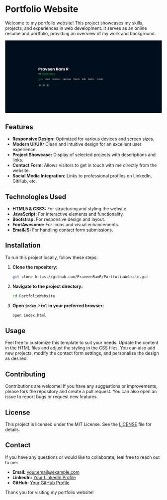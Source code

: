 # Portfolio Website

Welcome to my portfolio website! This project showcases my skills, projects, and experiences in web development. It serves as an online resume and portfolio, providing an overview of my work and background.

![Portfolio Screenshot](img.png) <!-- Replace with an actual screenshot link -->

## Features

- **Responsive Design:** Optimized for various devices and screen sizes.
- **Modern UI/UX:** Clean and intuitive design for an excellent user experience.
- **Project Showcase:** Display of selected projects with descriptions and links.
- **Contact Form:** Allows visitors to get in touch with me directly from the website.
- **Social Media Integration:** Links to professional profiles on LinkedIn, GitHub, etc.

## Technologies Used

- **HTML5 & CSS3:** For structuring and styling the website.
- **JavaScript:** For interactive elements and functionality.
- **Bootstrap:** For responsive design and layout.
- **FontAwesome:** For icons and visual enhancements.
- **EmailJS:** For handling contact form submissions.

## Installation

To run this project locally, follow these steps:

1. **Clone the repository:**
   ```bash
   git clone https://github.com/PraveenRamR/PortfolioWebsite.git
   ```
2. **Navigate to the project directory:**
   ```bash
   cd PortfolioWebsite
   ```
3. **Open `index.html` in your preferred browser:**
   ```bash
   open index.html
   ```

## Usage

Feel free to customize this template to suit your needs. Update the content in the HTML files and adjust the styling in the CSS files. You can also add new projects, modify the contact form settings, and personalize the design as desired.

## Contributing

Contributions are welcome! If you have any suggestions or improvements, please fork the repository and create a pull request. You can also open an issue to report bugs or request new features.

## License

This project is licensed under the MIT License. See the [LICENSE](LICENSE) file for details.

## Contact

If you have any questions or would like to collaborate, feel free to reach out to me:

- **Email:** your.email@example.com
- **LinkedIn:** [Your LinkedIn Profile](https://www.linkedin.com/in/praveen-ram-r)
- **GitHub:** [Your GitHub Profile](https://github.com/PraveenRamR)

Thank you for visiting my portfolio website!
